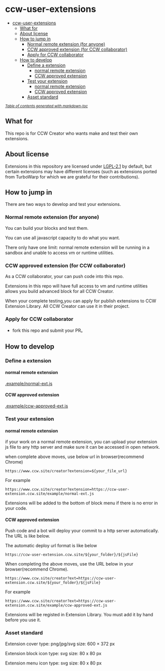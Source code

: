 # ccw-user-extensions

- [ccw-user-extensions](#ccw-user-extensions)
  - [What for](#what-for)
  - [About license](#about-license)
  - [How to jump in](#how-to-jump-in)
    - [Normal remote extension (for anyone)](#normal-remote-extension-for-anyone)
    - [CCW approved extension (for CCW collaborator)](#ccw-approved-extension-for-ccw-collaborator)
    - [Apply for CCW collaborator](#apply-for-ccw-collaborator)
  - [How to develop](#how-to-develop)
    - [Define a extension](#define-a-extension)
      - [normal remote extension](#normal-remote-extension)
      - [CCW approved extension](#ccw-approved-extension)
    - [Test your extension](#test-your-extension)
      - [normal remote extension](#normal-remote-extension-1)
      - [CCW approved extension](#ccw-approved-extension-1)
    - [Asset standard](#asset-standard)

<small><i><a href='http://ecotrust-canada.github.io/markdown-toc/'>Table of contents generated with markdown-toc</a></i></small>

## What for
This repo is for CCW Creator who wants make and test their own extensions.
## About license
Extensions in this repository are licensed under [LGPL-2.1](./LICENSE) by default, but certain extensions may have different licenses (such as extensions ported from TurboWarp for which we are grateful for their contributions).
## How to jump in
There are two ways to develop and test your extensions.
### Normal remote extension (for anyone)
You can build your blocks and test them.

You can use all javascript capacity to do what you want.

There only have one limit: normal remote extension will be running in a sandbox and unable to access vm or runtime utilities.
### CCW approved extension (for CCW collaborator)

As a CCW collaborator, your can push code into this repo.

Extensions in this repo will have full access to vm and runtime utilities allows you build advanced block for all CCW Creator.

When your complete testing,you can apply for publish extensions to CCW Extension Library. All CCW Creator can use it in their project.
### Apply for CCW collaborator
- fork this repo and submit your PR。
## How to develop 

### Define a extension
#### normal remote extension

[.example/normal-ext.js](https://github.com/CCW-Site/ccw-user-extension/blob/main/example/normal-ext.js)

#### CCW approved extension

[.example/ccw-approved-ext.js](https://github.com/CCW-Site/ccw-user-extension/blob/main/example/ccw-approved-ext.js)
### Test your extension
#### normal remote extension
if your work on a normal remote extension, you can upload your extension js file to any http server and make sure it can be accessed in open network.

when complete above moves, use below url in browser(recommend Chrome)
```
https://www.ccw.site/creator?extension=${your_file_url}
```

For example
```
https://www.ccw.site/creator?extension=https://ccw-user-extension.ccw.site/example/normal-ext.js
```
Extensions will be added to the bottom of block menu if there is no error in your code.

#### CCW approved extension
Push code and a bot will deploy your commit to a http server automatically. The URL is like below.

The automatic deploy url format is like below
```
https://ccw-user-extension.ccw.site/${your_folder}/${jsFile}
```

When completing the above moves, use the URL below in your browser(recommend Chrome).
```
https://www.ccw.site/creator?ext=https://ccw-user-extension.ccw.site/${your_folder}/${jsFile}
```
For example
```
https://www.ccw.site/creator?ext=https://ccw-user-extension.ccw.site/example/ccw-approved-ext.js
```

Extensions will be registed in Extension Library. You must add it by hand before you use it.

### Asset standard

Extension cover
type: png/jpg/svg
size: 600 × 372 px

Extension block icon
type: svg
size: 80 x 80 px

Extension menu icon
type: svg
size: 80 x 80 px

